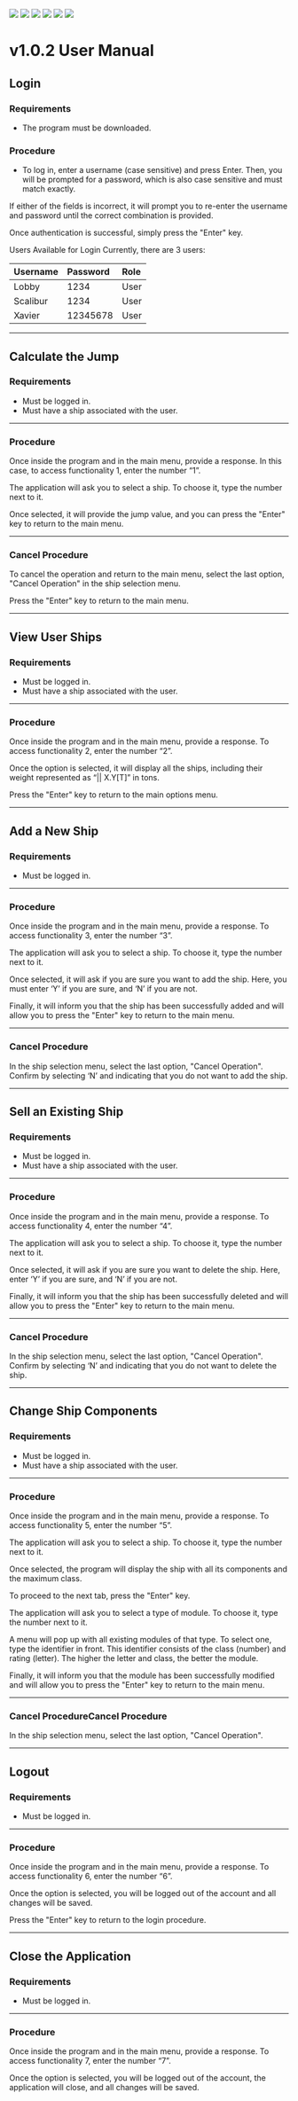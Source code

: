 ![](https://img.shields.io/github/stars/Lobby34/Practica06-0485_0487.md.svg) ![](https://img.shields.io/github/forks/Lobby34/Practica06-0485_0487.md.svg) ![](https://img.shields.io/github/tag/Lobby34/Practica06-0485_0487.md.svg) ![](https://img.shields.io/github/release/Lobby34/Practica06-0485_0487.md.svg) ![](https://img.shields.io/github/issues/Lobby34/Practica06-0485_0487.svg) ![](https://img.shields.io/bower/v/editor.md.svg)
# v1.0.2 User Manual
## Login
### Requirements
- The program must be downloaded.

### Procedure
- To log in, enter a username (case sensitive) and press Enter. Then, you will be prompted for a password, which is also case sensitive and must match exactly.

If either of the fields is incorrect, it will prompt you to re-enter the username and password until the correct combination is provided.

Once authentication is successful, simply press the "Enter" key.

Users Available for Login
Currently, there are 3 users:

| Username  | Password  | Role |
| :------------ |:---------------|:-----|
| Lobby     | 1234 | User |
| Scalibur      | 1234        |   User |
| Xavier | 12345678        |    User |


------------
## Calculate the Jump
### Requirements
- Must be logged in.
- Must have a ship associated with the user.


------------
### Procedure
Once inside the program and in the main menu, provide a response. In this case, to access functionality 1, enter the number “1”.

The application will ask you to select a ship. To choose it, type the number next to it.

Once selected, it will provide the jump value, and you can press the "Enter" key to return to the main menu.


------------
### Cancel Procedure
To cancel the operation and return to the main menu, select the last option, "Cancel Operation" in the ship selection menu.

Press the "Enter" key to return to the main menu.

------------


## View User Ships
### Requirements
- Must be logged in.
- Must have a ship associated with the user.

------------


### Procedure
Once inside the program and in the main menu, provide a response. To access functionality 2, enter the number “2”.

Once the option is selected, it will display all the ships, including their weight represented as “|| X.Y[T]” in tons.

Press the "Enter" key to return to the main options menu.

------------


## Add a New Ship
### Requirements
- Must be logged in.


------------


### Procedure
Once inside the program and in the main menu, provide a response. To access functionality 3, enter the number “3”.

The application will ask you to select a ship. To choose it, type the number next to it.

Once selected, it will ask if you are sure you want to add the ship. Here, you must enter ‘Y’ if you are sure, and ‘N’ if you are not.

Finally, it will inform you that the ship has been successfully added and will allow you to press the "Enter" key to return to the main menu.


------------


### Cancel Procedure
In the ship selection menu, select the last option, "Cancel Operation".
Confirm by selecting ‘N’ and indicating that you do not want to add the ship.

------------


## Sell an Existing Ship
### Requirements
- Must be logged in.
- Must have a ship associated with the user.


------------


### Procedure
Once inside the program and in the main menu, provide a response. To access functionality 4, enter the number “4”.

The application will ask you to select a ship. To choose it, type the number next to it.

Once selected, it will ask if you are sure you want to delete the ship. Here, enter ‘Y’ if you are sure, and ‘N’ if you are not.

Finally, it will inform you that the ship has been successfully deleted and will allow you to press the "Enter" key to return to the main menu.

------------
### Cancel Procedure
In the ship selection menu, select the last option, "Cancel Operation".
Confirm by selecting ‘N’ and indicating that you do not want to delete the ship.

------------


## Change Ship Components
### Requirements
- Must be logged in.
- Must have a ship associated with the user.

------------


### Procedure
Once inside the program and in the main menu, provide a response. To access functionality 5, enter the number “5”.

The application will ask you to select a ship. To choose it, type the number next to it.

Once selected, the program will display the ship with all its components and the maximum class.

To proceed to the next tab, press the "Enter" key.

The application will ask you to select a type of module. To choose it, type the number next to it.

A menu will pop up with all existing modules of that type. To select one, type the identifier in front. This identifier consists of the class (number) and rating (letter). The higher the letter and class, the better the module.

Finally, it will inform you that the module has been successfully modified and will allow you to press the "Enter" key to return to the main menu.

------------


### Cancel ProcedureCancel Procedure
In the ship selection menu, select the last option, "Cancel Operation".

------------


## Logout
### Requirements
- Must be logged in.

------------


### Procedure
Once inside the program and in the main menu, provide a response. To access functionality 6, enter the number “6”.

Once the option is selected, you will be logged out of the account and all changes will be saved.

Press the "Enter" key to return to the login procedure.

------------


## Close the Application
### Requirements
- Must be logged in.

------------


### Procedure
Once inside the program and in the main menu, provide a response. To access functionality 7, enter the number “7”.

Once the option is selected, you will be logged out of the account, the application will close, and all changes will be saved.